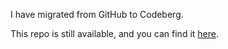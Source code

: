 I have migrated from GitHub to Codeberg.

This repo is still available, and you can find it [here](https://codeberg.org/ngaylinn/neatchi).
